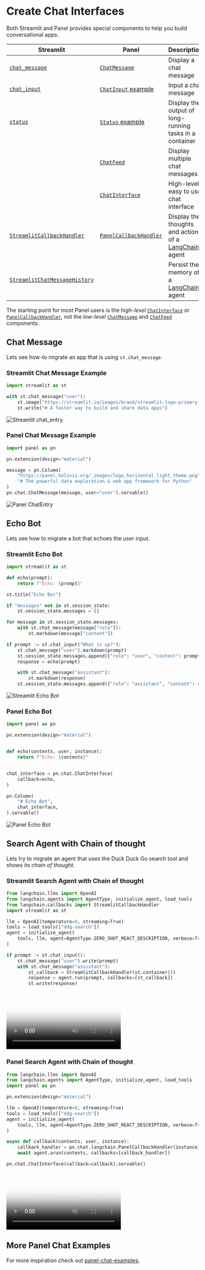 # Create Chat Interfaces

Both Streamlit and Panel provides special components to help you build conversational apps.

| Streamlit            | Panel               | Description                            |
| -------------------- | ------------------- | -------------------------------------- |
| [`chat_message`](https://docs.streamlit.io/library/api-reference/chat/st.chat_message)    | [`ChatMessage`](../../../examples/reference/chat/ChatMessage.ipynb) | Display a chat message  |
| [`chat_input`](https://docs.streamlit.io/library/api-reference/chat/st.chat_input) |  [`ChatInput` example](https://holoviz-topics.github.io/panel-chat-examples/components/#chat_input) | Input a chat message |
| [`status`](https://docs.streamlit.io/library/api-reference/status/st.status) | [`Status` example](https://holoviz-topics.github.io/panel-chat-examples/components/#status) | Display the output of long-running tasks in a container |
|                      | [`ChatFeed`](../../../examples/reference/chat/ChatFeed.ipynb)  | Display multiple chat messages         |
|                      | [`ChatInterface`](../../../examples/reference/chat/ChatInterface.ipynb)  | High-level, easy to use chat interface |
| [`StreamlitCallbackHandler`](https://python.langchain.com/docs/integrations/callbacks/streamlit) | [`PanelCallbackHandler`](../../../examples/reference/chat/PanelCallbackHandler.ipynb) | Display the thoughts and actions of a [LangChain](https://python.langchain.com/docs/get_started/introduction) agent |
| [`StreamlitChatMessageHistory`](https://python.langchain.com/docs/integrations/memory/streamlit_chat_message_history) |  | Persist the memory of a [LangChain](https://python.langchain.com/docs/get_started/introduction) agent |

The starting point for most Panel users is the *high-level* [`ChatInterface`](../../../examples/reference/chat/ChatInterface.ipyn) or [`PanelCallbackHandler`](../../../examples/reference/chat/PanelCallbackHandler.ipynb), not the *low-level* [`ChatMessage`](../../../examples/reference/chat/ChatMessage.ipynb) and [`ChatFeed`](../../../examples/reference/chat/ChatFeed.ipynb) components.

## Chat Message

Lets see how-to migrate an app that is using `st.chat_message`.

### Streamlit Chat Message Example

```python
import streamlit as st

with st.chat_message("user"):
    st.image("https://streamlit.io/images/brand/streamlit-logo-primary-colormark-darktext.png")
    st.write("# A faster way to build and share data apps")
```

![Streamlit chat_entry](../../_static/images/streamlit_chat_message.png)

### Panel Chat Message Example

```python
import panel as pn

pn.extension(design="material")

message = pn.Column(
    "https://panel.holoviz.org/_images/logo_horizontal_light_theme.png",
    "# The powerful data exploration & web app framework for Python"
)
pn.chat.ChatMessage(message, user="user").servable()
```

![Panel ChatEntry](../../_static/images/panel_chat_entry.png)

## Echo Bot

Lets see how to migrate a bot that echoes the user input.

### Streamlit Echo Bot

```python
import streamlit as st

def echo(prompt):
    return f"Echo: {prompt}"

st.title("Echo Bot")

if "messages" not in st.session_state:
    st.session_state.messages = []

for message in st.session_state.messages:
    with st.chat_message(message["role"]):
        st.markdown(message["content"])

if prompt := st.chat_input("What is up?"):
    st.chat_message("user").markdown(prompt)
    st.session_state.messages.append({"role": "user", "content": prompt})
    response = echo(prompt)

    with st.chat_message("assistant"):
        st.markdown(response)
    st.session_state.messages.append({"role": "assistant", "content": response})
```

![Streamlit Echo Bot](../../_static/images/streamlit_echo_bot.png)

### Panel Echo Bot

```python
import panel as pn

pn.extension(design="material")


def echo(contents, user, instance):
    return f"Echo: {contents}"


chat_interface = pn.chat.ChatInterface(
    callback=echo,
)

pn.Column(
    "# Echo Bot",
    chat_interface,
).servable()
```

![Panel Echo Bot](../../_static/images/panel_echo_bot.png)

## Search Agent with Chain of thought

Lets try to migrate an agent that uses the Duck Duck Go search tool and shows its
*chain of thought*.

### Streamlit Search Agent with Chain of thought

```python
from langchain.llms import OpenAI
from langchain.agents import AgentType, initialize_agent, load_tools
from langchain.callbacks import StreamlitCallbackHandler
import streamlit as st

llm = OpenAI(temperature=0, streaming=True)
tools = load_tools(["ddg-search"])
agent = initialize_agent(
    tools, llm, agent=AgentType.ZERO_SHOT_REACT_DESCRIPTION, verbose=True
)

if prompt := st.chat_input():
    st.chat_message("user").write(prompt)
    with st.chat_message("assistant"):
        st_callback = StreamlitCallbackHandler(st.container())
        response = agent.run(prompt, callbacks=[st_callback])
        st.write(response)
```

<video controls="" poster="../../_static/images/streamlit_callback_handler.png">
    <source src="https://assets.holoviz.org/panel/how_to/streamlit_migration/streamlit_callback_handler.mp4" type="video/mp4" style="max-height: 400px; max-width: 100%;">
    Your browser does not support the video tag.
</video>

### Panel Search Agent with Chain of thought

```python
from langchain.llms import OpenAI
from langchain.agents import AgentType, initialize_agent, load_tools
import panel as pn

pn.extension(design="material")

llm = OpenAI(temperature=0, streaming=True)
tools = load_tools(["ddg-search"])
agent = initialize_agent(
    tools, llm, agent=AgentType.ZERO_SHOT_REACT_DESCRIPTION, verbose=True,
)

async def callback(contents, user, instance):
    callback_handler = pn.chat.langchain.PanelCallbackHandler(instance)
    await agent.arun(contents, callbacks=[callback_handler])

pn.chat.ChatInterface(callback=callback).servable()
```

<video controls="" poster="../../_static/images/panel_callback_handler.png">
    <source src="https://assets.holoviz.org/panel/how_to/streamlit_migration/panel_callback_handler.mp4" type="video/mp4" style="max-height: 400px; max-width: 100%;">
    Your browser does not support the video tag.
</video>

## More Panel Chat Examples

For more inspiration check out [panel-chat-examples](https://holoviz-topics.github.io/panel-chat-examples/).
